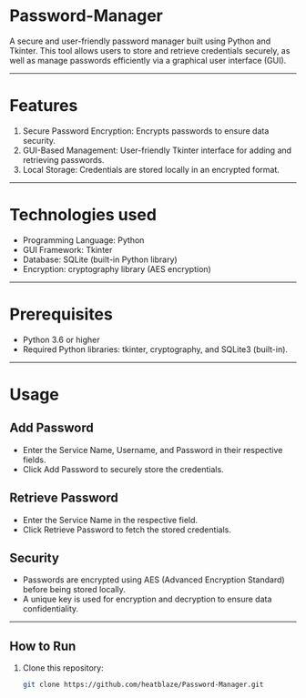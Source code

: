 # Password-Manager
A secure and user-friendly password manager built using Python and Tkinter. This tool allows users to store and retrieve credentials securely, as well as manage passwords efficiently via a graphical user interface (GUI).

---

# Features
1. Secure Password Encryption: Encrypts passwords to ensure data security.
2. GUI-Based Management: User-friendly Tkinter interface for adding and retrieving passwords.
3. Local Storage: Credentials are stored locally in an encrypted format.

---

# Technologies used
- Programming Language: Python
- GUI Framework: Tkinter
- Database: SQLite (built-in Python library)
- Encryption: cryptography library (AES encryption)

---

# Prerequisites
- Python 3.6 or higher
- Required Python libraries: tkinter, cryptography, and SQLite3 (built-in).

---

# Usage

## Add Password
- Enter the Service Name, Username, and Password in their respective fields.
- Click Add Password to securely store the credentials.

## Retrieve Password
- Enter the Service Name in the respective field.
- Click Retrieve Password to fetch the stored credentials.

## Security
- Passwords are encrypted using AES (Advanced Encryption Standard) before being stored locally.
- A unique key is used for encryption and decryption to ensure data confidentiality.

---

## How to Run
1. Clone this repository:
   ```bash
   git clone https://github.com/heatblaze/Password-Manager.git
